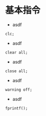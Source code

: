 # 基本指令
* asdf
```
clc;
```
* asdf
```
clear all;
```
* asdf
```
close all;
```
* asdf
```
warning off;
```
* asdf
```
fprintf();
```
